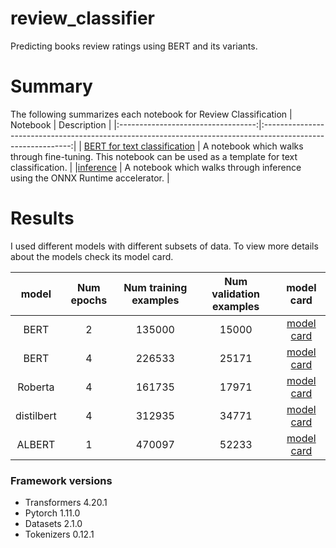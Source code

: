 # review_classifier
Predicting books review ratings using BERT and its variants.


# Summary
The following summarizes each notebook for Review  Classification
| Notebook                           | Description                                                                                                  | 
|:----------------------------------:|:------------------------------------------------------------------------------------------------------------:|
| [BERT for text classification](https://github.com/lilyaYAHIAOUI/review_classifier/blob/main/bert-for-text-classification.ipynb)       | A notebook which walks through fine-tuning. This notebook can be used as a template for text classification. | 
|[inference](https://github.com/lilyaYAHIAOUI/review_classifier/blob/main/inference.ipynb)                          | A notebook which walks through inference using  the ONNX Runtime accelerator.                                | 


# Results 
I used different models with different subsets of data. To view more details about the models check its model card.

| model         | Num epochs | Num training examples   | Num validation examples     |  model card                                                                    |
|:-------------:|:----------:|:-----------------------:|:---------------------------:|:------------------------------------------------------------------------------:|
| BERT          | 2          | 135000                  | 15000                       |[model card](https://huggingface.co/lilouuch/Goodreads_Books_Reviews_BERT_51)   |
| BERT          | 4          | 226533                  | 25171                       |[model card](https://huggingface.co/lilouuch/Goodreads_Books_Reviews_BERT_50)   |
|Roberta        | 4          | 161735                  | 17971                       |[model card](https://huggingface.co/lilouuch/Goodreads_Books_Reviews_Roberta_50)|
|distilbert     | 4          | 312935                  | 34771                       |[model card](https://huggingface.co/lilouuch/Goodreads_Books_Reviews_distilbert)|
|ALBERT         | 1          | 470097                  | 52233                       |[model card](https://huggingface.co/lilouuch/Goodreads_Books_Reviews_ALBERT)    |






### Framework versions

- Transformers 4.20.1
- Pytorch 1.11.0
- Datasets 2.1.0
- Tokenizers 0.12.1
